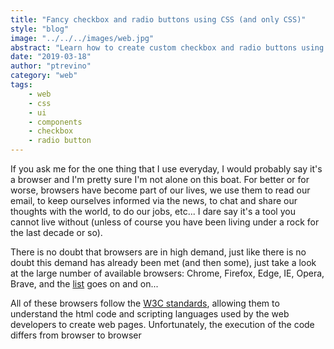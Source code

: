 ```yaml
---
title: "Fancy checkbox and radio buttons using CSS (and only CSS)"
style: "blog"
image: "../../../images/web.jpg"
abstract: "Learn how to create custom checkbox and radio buttons using CSS."
date: "2019-03-18"
author: "ptrevino"
category: "web"
tags:
    - web
    - css
    - ui
    - components
    - checkbox
    - radio button    
---
```


<!-- start:abstract -->

If you ask me for the one thing that I use everyday, I would probably say it's a 
browser and I'm pretty sure I'm not alone on this boat. For better or for worse, 
browsers have become part of our lives, we use them to read our email, to keep 
ourselves informed via the news, to chat and share our thoughts with the world, 
to do our jobs, etc... I dare say it's a tool you cannot live without (unless 
of course you have been living under a rock for the last decade or so). 

There is no doubt that browsers are in high demand, just like there is no 
doubt this demand has already been met (and then some), just take a look at the 
large number of available browsers: Chrome, Firefox, Edge, IE, Opera, Brave, 
and the [list](https://en.wikipedia.org/wiki/List_of_web_browsers) goes on and on...

All of these browsers follow the [W3C standards](https://www.w3.org), allowing 
them to understand the html code and scripting languages used by the web developers 
to create web pages. Unfortunately, the execution of the code differs from 
browser to browser

<!-- end:abstract -->
